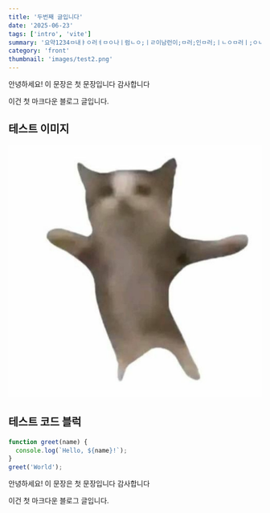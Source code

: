 ```yaml
---
title: '두번째 글입니다'
date: '2025-06-23'
tags: ['intro', 'vite']
summary: '요약1234ㅁ내ㅑㅇ러ㅕㅁㅇ나ㅣ럼ㄴㅇ;ㅣㄹ이남런이;ㅁ러;인ㅁ러;ㅣㄴㅇㅁ러ㅣ;ㅇㄴ멀;ㅣㅏㅇㄴ머리;ㅏㅇㄴ머;ㅇㄴㅁ러;ㅣㅏㄴㅇ멀;ㅇㄴ마리ㅏㅇ먼;ㅣㅏㄹㄴㅁ아;ㅣ러;ㅇㄴ매ㅣㅏ렁ㅁㄴ;ㅣㅏ렁;ㅣㄴ마렁ㄴㅁ;ㅣㅏ러;이만러;ㅣㅇㄴ멀;ㅣㄴㅁㅇ러;ㅣㅏㅇㄴㅁ러;ㅣㅏㅁㅇㄴ러;ㅣㅏㅇㄴ멀;ㅣㅇ남러;ㅣㅇㅁㄴ러;ㅣㄴㅇ마렁;ㄴ미ㅏ렁ㄴㅁ;ㅣㅏ러;이ㅏㄴㅁ러;ㅣㅏㅇㄴㅁ러;임나러;아내미러;민아러;'
category: 'front'
thumbnail: 'images/test2.png'
---
```


안녕하세요! 이 문장은 첫 문장입니다 감사합니다

이건 첫 마크다운 블로그 글입니다.

## 테스트 이미지

![테스트이미지](/images/test.jpg)

## 테스트 코드 블럭

```js
function greet(name) {
  console.log(`Hello, ${name}!`);
}
greet('World');
```

안녕하세요! 이 문장은 첫 문장입니다 감사합니다

이건 첫 마크다운 블로그 글입니다.

